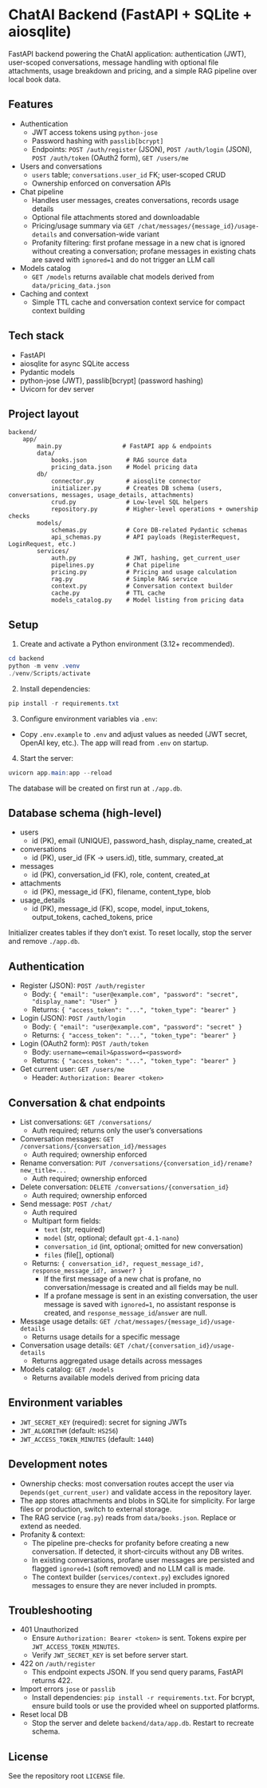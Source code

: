 # ChatAI Backend (FastAPI + SQLite + aiosqlite)

FastAPI backend powering the ChatAI application: authentication (JWT), user-scoped conversations, message handling with optional file attachments, usage breakdown and pricing, and a simple RAG pipeline over local book data.

## Features

- Authentication
	- JWT access tokens using `python-jose`
	- Password hashing with `passlib[bcrypt]`
	- Endpoints: `POST /auth/register` (JSON), `POST /auth/login` (JSON), `POST /auth/token` (OAuth2 form), `GET /users/me`
- Users and conversations
	- `users` table; `conversations.user_id` FK; user-scoped CRUD
	- Ownership enforced on conversation APIs
- Chat pipeline
	- Handles user messages, creates conversations, records usage details
	- Optional file attachments stored and downloadable
	- Pricing/usage summary via `GET /chat/messages/{message_id}/usage-details` and conversation-wide variant
	- Profanity filtering: first profane message in a new chat is ignored without creating a conversation; profane messages in existing chats are saved with `ignored=1` and do not trigger an LLM call
- Models catalog
	- `GET /models` returns available chat models derived from `data/pricing_data.json`
- Caching and context
	- Simple TTL cache and conversation context service for compact context building

## Tech stack

- FastAPI
- aiosqlite for async SQLite access
- Pydantic models
- python-jose (JWT), passlib[bcrypt] (password hashing)
- Uvicorn for dev server

## Project layout

```
backend/
	app/
		main.py                 # FastAPI app & endpoints
		data/
			books.json           # RAG source data
			pricing_data.json    # Model pricing data
		db/
			connector.py         # aiosqlite connector
			initializer.py       # Creates DB schema (users, conversations, messages, usage_details, attachments)
			crud.py              # Low-level SQL helpers
			repository.py        # Higher-level operations + ownership checks
		models/
			schemas.py           # Core DB-related Pydantic schemas
			api_schemas.py       # API payloads (RegisterRequest, LoginRequest, etc.)
		services/
			auth.py              # JWT, hashing, get_current_user
			pipelines.py         # Chat pipeline
			pricing.py           # Pricing and usage calculation
			rag.py               # Simple RAG service
			context.py           # Conversation context builder
			cache.py             # TTL cache
			models_catalog.py    # Model listing from pricing data
```

## Setup

1) Create and activate a Python environment (3.12+ recommended).

```powershell
cd backend
python -m venv .venv
./venv/Scripts/activate
```

2) Install dependencies:

```powershell
pip install -r requirements.txt
```

3) Configure environment variables via `.env`:

- Copy `.env.example` to `.env` and adjust values as needed (JWT secret, OpenAI key, etc.).
	The app will read from `.env` on startup.

4) Start the server:

```powershell
uvicorn app.main:app --reload
```

The database will be created on first run at `./app.db`.

## Database schema (high-level)

- users
	- id (PK), email (UNIQUE), password_hash, display_name, created_at
- conversations
	- id (PK), user_id (FK → users.id), title, summary, created_at
- messages
	- id (PK), conversation_id (FK), role, content, created_at
- attachments
	- id (PK), message_id (FK), filename, content_type, blob
- usage_details
	- id (PK), message_id (FK), scope, model, input_tokens, output_tokens, cached_tokens, price

Initializer creates tables if they don’t exist. To reset locally, stop the server and remove `./app.db`.

## Authentication

- Register (JSON): `POST /auth/register`
	- Body: `{ "email": "user@example.com", "password": "secret", "display_name": "User" }`
	- Returns: `{ "access_token": "...", "token_type": "bearer" }`
- Login (JSON): `POST /auth/login`
	- Body: `{ "email": "user@example.com", "password": "secret" }`
	- Returns: `{ "access_token": "...", "token_type": "bearer" }`
- Login (OAuth2 form): `POST /auth/token`
	- Body: `username=<email>&password=<password>`
	- Returns: `{ "access_token": "...", "token_type": "bearer" }`
- Get current user: `GET /users/me`
	- Header: `Authorization: Bearer <token>`

## Conversation & chat endpoints

- List conversations: `GET /conversations/`
	- Auth required; returns only the user’s conversations
- Conversation messages: `GET /conversations/{conversation_id}/messages`
	- Auth required; ownership enforced
- Rename conversation: `PUT /conversations/{conversation_id}/rename?new_title=...`
	- Auth required; ownership enforced
- Delete conversation: `DELETE /conversations/{conversation_id}`
	- Auth required; ownership enforced
- Send message: `POST /chat/`
	- Auth required
	- Multipart form fields:
		- `text` (str, required)
		- `model` (str, optional; default `gpt-4.1-nano`)
		- `conversation_id` (int, optional; omitted for new conversation)
		- `files` (file[], optional)
	- Returns: `{ conversation_id?, request_message_id?, response_message_id?, answer? }`
	  - If the first message of a new chat is profane, no conversation/message is created and all fields may be null.
	  - If a profane message is sent in an existing conversation, the user message is saved with `ignored=1`, no assistant response is created, and `response_message_id`/`answer` are null.
- Message usage details: `GET /chat/messages/{message_id}/usage-details`
	- Returns usage details for a specific message
- Conversation usage details: `GET /chat/{conversation_id}/usage-details`
	- Returns aggregated usage details across messages
- Models catalog: `GET /models`
	- Returns available models derived from pricing data

## Environment variables

- `JWT_SECRET_KEY` (required): secret for signing JWTs
- `JWT_ALGORITHM` (default: `HS256`)
- `JWT_ACCESS_TOKEN_MINUTES` (default: `1440`)

## Development notes

- Ownership checks: most conversation routes accept the user via `Depends(get_current_user)` and validate access in the repository layer.
- The app stores attachments and blobs in SQLite for simplicity. For large files or production, switch to external storage.
- The RAG service (`rag.py`) reads from `data/books.json`. Replace or extend as needed.
- Profanity & context:
	- The pipeline pre-checks for profanity before creating a new conversation. If detected, it short-circuits without any DB writes.
	- In existing conversations, profane user messages are persisted and flagged `ignored=1` (soft removed) and no LLM call is made.
	- The context builder (`services/context.py`) excludes ignored messages to ensure they are never included in prompts.

## Troubleshooting

- 401 Unauthorized
	- Ensure `Authorization: Bearer <token>` is sent. Tokens expire per `JWT_ACCESS_TOKEN_MINUTES`.
	- Verify `JWT_SECRET_KEY` is set before server start.
- 422 on `/auth/register`
	- This endpoint expects JSON. If you send query params, FastAPI returns 422.
- Import errors `jose` or `passlib`
	- Install dependencies: `pip install -r requirements.txt`. For bcrypt, ensure build tools or use the provided wheel on supported platforms.
- Reset local DB
	- Stop the server and delete `backend/data/app.db`. Restart to recreate schema.

## License

See the repository root `LICENSE` file.
